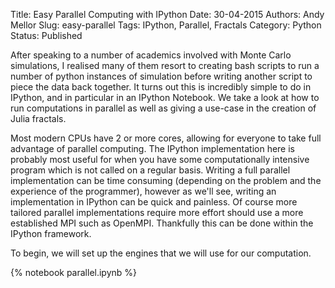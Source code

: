 Title: Easy Parallel Computing with IPython
Date: 30-04-2015
Authors: Andy Mellor
Slug: easy-parallel
Tags: IPython, Parallel, Fractals
Category: Python
Status: Published

<!-- PELICAN_BEGIN_SUMMARY -->

After speaking to a number of academics involved with Monte Carlo simulations, I realised many of them resort to creating bash scripts to 
run a number of python instances of simulation before writing another script to piece the data back together. It turns out this is incredibly simple 
to do in IPython, and in particular in an IPython Notebook. We take a look at how to run computations in parallel as well as giving a use-case in the creation of Julia fractals.

<!-- PELICAN_END_SUMMARY -->

Most modern CPUs have 2 or more cores, allowing for everyone to take full advantage of parallel computing. The IPython implementation here is probably most useful for when
you have some computationally intensive program which is not called on a regular basis. Writing a full parallel implementation can be time consuming (depending on the problem and the 
experience of the programmer), however as we'll see, writing an implementation in IPython can be quick and painless. Of course more tailored parallel implementations require more effort 
should use a more established MPI such as OpenMPI. Thankfully this can be done within the IPython framework.

To begin, we will set up the engines that we will use for our computation. 

{% notebook parallel.ipynb %}


